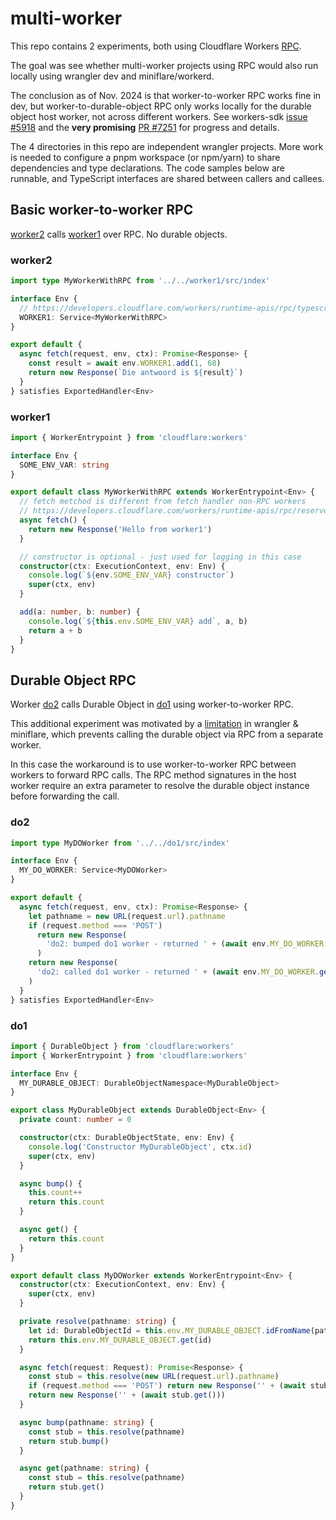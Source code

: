# multi-worker

This repo contains 2 experiments, both using Cloudflare Workers [RPC](https://developers.cloudflare.com/workers/runtime-apis/rpc/).

The goal was see whether multi-worker projects using RPC would also run locally using wrangler dev and miniflare/workerd.

The conclusion as of Nov. 2024 is that worker-to-worker RPC works fine in dev, but worker-to-durable-object RPC only works locally for the durable object host worker, not across different workers. See workers-sdk [issue #5918](https://github.com/cloudflare/workers-sdk/issues/5918) and the **very promising** [PR #7251](https://github.com/cloudflare/workers-sdk/pull/7251) for progress and details.

The 4 directories in this repo are independent wrangler projects. More work is needed to configure a pnpm workspace (or npm/yarn) to share dependencies and type declarations. The code samples below are runnable, and TypeScript interfaces are shared between callers and callees.    

## Basic worker-to-worker RPC
[worker2](worker2/src/index.ts) calls [worker1](worker1/src/index.ts) over RPC. No durable objects.

### worker2
```ts
import type MyWorkerWithRPC from '../../worker1/src/index'

interface Env {
  // https://developers.cloudflare.com/workers/runtime-apis/rpc/typescript/
  WORKER1: Service<MyWorkerWithRPC>
}

export default {
  async fetch(request, env, ctx): Promise<Response> {
    const result = await env.WORKER1.add(1, 68)
    return new Response(`Die antwoord is ${result}`)
  }
} satisfies ExportedHandler<Env>
```

### worker1
```ts
import { WorkerEntrypoint } from 'cloudflare:workers'

interface Env {
  SOME_ENV_VAR: string
}

export default class MyWorkerWithRPC extends WorkerEntrypoint<Env> {
  // fetch metchod is different from fetch handler non-RPC workers
  // https://developers.cloudflare.com/workers/runtime-apis/rpc/reserved-methods/#fetch
  async fetch() {
    return new Response('Hello from worker1')
  }

  // constructor is optional - just used for logging in this case
  constructor(ctx: ExecutionContext, env: Env) {
    console.log(`${env.SOME_ENV_VAR} constructor`)
    super(ctx, env)
  }

  add(a: number, b: number) {
    console.log(`${this.env.SOME_ENV_VAR} add`, a, b)
    return a + b
  }
}
```

## Durable Object RPC
Worker [do2](do2/src/index.ts) calls Durable Object in [do1](do1/src/index.ts) using worker-to-worker RPC.

This additional experiment was motivated by a [limitation](https://github.com/cloudflare/workers-sdk/issues/5918) in wrangler & miniflare, which prevents calling the durable object via RPC from a separate worker.

In this case the workaround is to use worker-to-worker RPC between workers to forward RPC calls. The RPC method signatures in the host worker require an extra parameter to resolve the durable object instance before forwarding the call.

### do2
```ts
import type MyDOWorker from '../../do1/src/index'

interface Env {
  MY_DO_WORKER: Service<MyDOWorker>
}

export default {
  async fetch(request, env, ctx): Promise<Response> {
    let pathname = new URL(request.url).pathname
    if (request.method === 'POST')
      return new Response(
        'do2: bumped do1 worker - returned ' + (await env.MY_DO_WORKER.bump(pathname))
      )
    return new Response(
      'do2: called do1 worker - returned ' + (await env.MY_DO_WORKER.get(pathname))
    )
  }
} satisfies ExportedHandler<Env>
```

### do1
```ts
import { DurableObject } from 'cloudflare:workers'
import { WorkerEntrypoint } from 'cloudflare:workers'

interface Env {
  MY_DURABLE_OBJECT: DurableObjectNamespace<MyDurableObject>
}

export class MyDurableObject extends DurableObject<Env> {
  private count: number = 0

  constructor(ctx: DurableObjectState, env: Env) {
    console.log('Constructor MyDurableObject', ctx.id)
    super(ctx, env)
  }

  async bump() {
    this.count++
    return this.count
  }

  async get() {
    return this.count
  }
}

export default class MyDOWorker extends WorkerEntrypoint<Env> {
  constructor(ctx: ExecutionContext, env: Env) {
    super(ctx, env)
  }

  private resolve(pathname: string) {
    let id: DurableObjectId = this.env.MY_DURABLE_OBJECT.idFromName(pathname)
    return this.env.MY_DURABLE_OBJECT.get(id)
  }

  async fetch(request: Request): Promise<Response> {
    const stub = this.resolve(new URL(request.url).pathname)
    if (request.method === 'POST') return new Response('' + (await stub.bump()))
    return new Response('' + (await stub.get()))
  }

  async bump(pathname: string) {
    const stub = this.resolve(pathname)
    return stub.bump()
  }

  async get(pathname: string) {
    const stub = this.resolve(pathname)
    return stub.get()
  }
}
```
